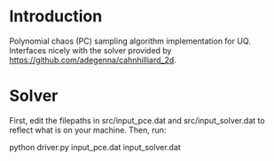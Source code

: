 # Introduction
Polynomial chaos (PC) sampling algorithm implementation for UQ. Interfaces nicely with the solver provided by https://github.com/adegenna/cahnhilliard_2d.

# Solver
First, edit the filepaths in src/input_pce.dat and src/input_solver.dat to reflect what is on your machine. Then, run:

python driver.py input_pce.dat input_solver.dat